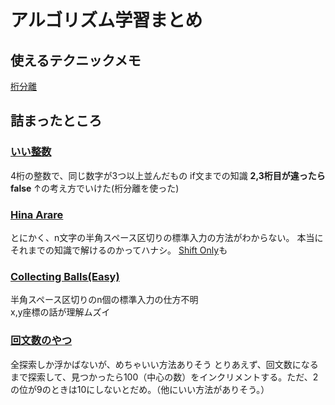 # アルゴリズム学習まとめ

## 使えるテクニックメモ

[桁分離](http://logos.yumenogotoshi.com/tkool2_script_sepa.html)

## 詰まったところ

### [いい整数](https://atcoder.jp/contests/abc079/tasks/abc079_a)

4桁の整数で、同じ数字が3つ以上並んだもの
if文までの知識
**2,3桁目が違ったらfalse**
↑の考え方でいけた(桁分離を使った)

### [Hina Arare](https://atcoder.jp/contests/abc089/tasks/abc089_b)

とにかく、n文字の半角スペース区切りの標準入力の方法がわからない。
本当にそれまでの知識で解けるのかってハナシ。
[Shift Only](https://atcoder.jp/contests/abc081/tasks/abc081_b)も

### [Collecting Balls(Easy)](https://atcoder.jp/contests/abc074/tasks/abc074_b)

半角スペース区切りのn個の標準入力の仕方不明  
x,y座標の話が理解ムズイ

### [回文数のやつ](https://atcoder.jp/contests/abc090/tasks/abc090_b)

全探索しか浮かばないが、めちゃいい方法ありそう
とりあえず、回文数になるまで探索して、見つかったら100（中心の数）をインクリメントする。ただ、2の位が9のときは10にしないとだめ。（他にいい方法がありそう。）
